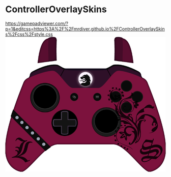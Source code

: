 # ControllerOverlaySkins
https://gamepadviewer.com/?p=1&editcss=https%3A%2F%2Fmrdiver.github.io%2FControllerOverlaySkins%2Fcss%2Fstyle.css
![Controller](export/base.png)
